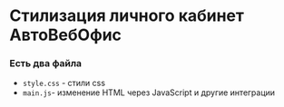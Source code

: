 # Стилизация личного кабинет АвтоВебОфис

### Есть два файла
* ```style.css``` - стили css
* ```main.js```- изменение HTML через JavaScript и другие интеграции
